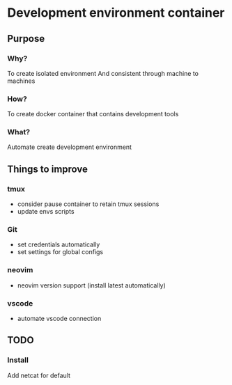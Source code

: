 # Development environment container

## Purpose

### Why?
To create isolated environment
And consistent through machine to machines

### How?
To create docker container that contains development tools

### What?
Automate create development environment

## Things to improve

### tmux
* consider pause container to retain tmux sessions
* update envs scripts

### Git
* set credentials automatically
* set settings for global configs

### neovim
* neovim version support (install latest automatically)

### vscode
* automate vscode connection

## TODO

### Install
Add netcat for default
